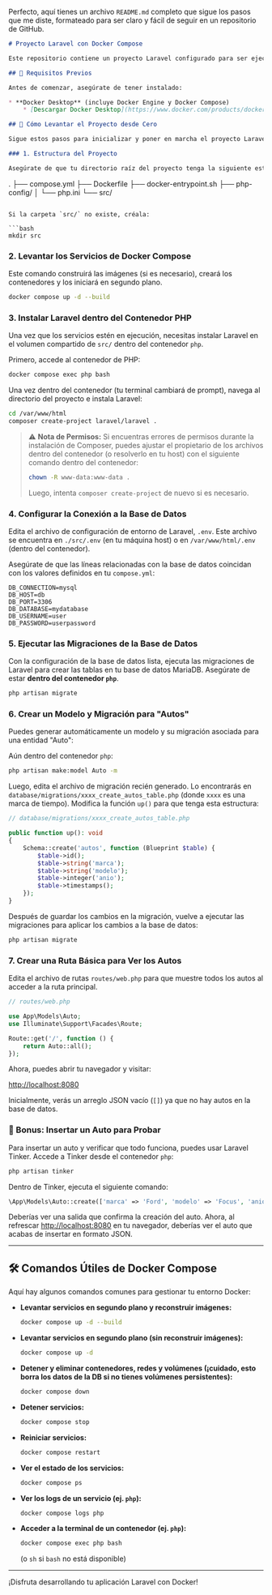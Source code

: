 Perfecto, aquí tienes un archivo `README.md` completo que sigue los pasos que me diste, formateado para ser claro y fácil de seguir en un repositorio de GitHub.

```markdown
# Proyecto Laravel con Docker Compose

Este repositorio contiene un proyecto Laravel configurado para ser ejecutado y desarrollado utilizando Docker Compose. La estructura permite levantar un entorno de desarrollo completo (servidor web Nginx, PHP, base de datos MariaDB) de manera aislada y reproducible.

## 🧰 Requisitos Previos

Antes de comenzar, asegúrate de tener instalado:

* **Docker Desktop** (incluye Docker Engine y Docker Compose)
    * [Descargar Docker Desktop](https://www.docker.com/products/docker-desktop/)

## 🚀 Cómo Levantar el Proyecto desde Cero

Sigue estos pasos para inicializar y poner en marcha el proyecto Laravel dentro de Docker.

### 1. Estructura del Proyecto

Asegúrate de que tu directorio raíz del proyecto tenga la siguiente estructura. La carpeta `src/` estará vacía al principio.

```

.
├── compose.yml
├── Dockerfile
├── docker-entrypoint.sh
├── php-config/
│   └── php.ini
└── src/
 
````

Si la carpeta `src/` no existe, créala:

```bash
mkdir src
````

### 2\. Levantar los Servicios de Docker Compose

Este comando construirá las imágenes (si es necesario), creará los contenedores y los iniciará en segundo plano.

```bash
docker compose up -d --build
```

### 3\. Instalar Laravel dentro del Contenedor PHP

Una vez que los servicios estén en ejecución, necesitas instalar Laravel en el volumen compartido de `src/` dentro del contenedor `php`.

Primero, accede al contenedor de PHP:

```bash
docker compose exec php bash
```

Una vez dentro del contenedor (tu terminal cambiará de prompt), navega al directorio del proyecto e instala Laravel:

```bash
cd /var/www/html
composer create-project laravel/laravel .
```

> ⚠️ **Nota de Permisos:**
> Si encuentras errores de permisos durante la instalación de Composer, puedes ajustar el propietario de los archivos dentro del contenedor (o resolverlo en tu host) con el siguiente comando dentro del contenedor:
>
> ```bash
> chown -R www-data:www-data .
> ```
>
> Luego, intenta `composer create-project` de nuevo si es necesario.

### 4\. Configurar la Conexión a la Base de Datos

Edita el archivo de configuración de entorno de Laravel, `.env`. Este archivo se encuentra en `./src/.env` (en tu máquina host) o en `/var/www/html/.env` (dentro del contenedor).

Asegúrate de que las líneas relacionadas con la base de datos coincidan con los valores definidos en tu `compose.yml`:

```dotenv
DB_CONNECTION=mysql
DB_HOST=db
DB_PORT=3306
DB_DATABASE=mydatabase
DB_USERNAME=user
DB_PASSWORD=userpassword
```

### 5\. Ejecutar las Migraciones de la Base de Datos

Con la configuración de la base de datos lista, ejecuta las migraciones de Laravel para crear las tablas en tu base de datos MariaDB. Asegúrate de estar **dentro del contenedor `php`**.

```bash
php artisan migrate
```

### 6\. Crear un Modelo y Migración para "Autos"

Puedes generar automáticamente un modelo y su migración asociada para una entidad "Auto":

Aún dentro del contenedor `php`:

```bash
php artisan make:model Auto -m
```

Luego, edita el archivo de migración recién generado. Lo encontrarás en `database/migrations/xxxx_create_autos_table.php` (donde `xxxx` es una marca de tiempo). Modifica la función `up()` para que tenga esta estructura:

```php
// database/migrations/xxxx_create_autos_table.php

public function up(): void
{
    Schema::create('autos', function (Blueprint $table) {
        $table->id();
        $table->string('marca');
        $table->string('modelo');
        $table->integer('anio');
        $table->timestamps();
    });
}
```

Después de guardar los cambios en la migración, vuelve a ejecutar las migraciones para aplicar los cambios a la base de datos:

```bash
php artisan migrate
```

### 7\. Crear una Ruta Básica para Ver los Autos

Edita el archivo de rutas `routes/web.php` para que muestre todos los autos al acceder a la ruta principal.

```php
// routes/web.php

use App\Models\Auto;
use Illuminate\Support\Facades\Route;

Route::get('/', function () {
    return Auto::all();
});
```

Ahora, puedes abrir tu navegador y visitar:

[http://localhost:8080](https://www.google.com/search?q=http://localhost:8080)

Inicialmente, verás un arreglo JSON vacío (`[]`) ya que no hay autos en la base de datos.

### 🧪 Bonus: Insertar un Auto para Probar

Para insertar un auto y verificar que todo funciona, puedes usar Laravel Tinker. Accede a Tinker desde el contenedor `php`:

```bash
php artisan tinker
```

Dentro de Tinker, ejecuta el siguiente comando:

```php
\App\Models\Auto::create(['marca' => 'Ford', 'modelo' => 'Focus', 'anio' => 2018]);
```

Deberías ver una salida que confirma la creación del auto. Ahora, al refrescar [http://localhost:8080](https://www.google.com/search?q=http://localhost:8080) en tu navegador, deberías ver el auto que acabas de insertar en formato JSON.

-----

## 🛠️ Comandos Útiles de Docker Compose

Aquí hay algunos comandos comunes para gestionar tu entorno Docker:

  * **Levantar servicios en segundo plano y reconstruir imágenes:**
    ```bash
    docker compose up -d --build
    ```
  * **Levantar servicios en segundo plano (sin reconstruir imágenes):**
    ```bash
    docker compose up -d
    ```
  * **Detener y eliminar contenedores, redes y volúmenes (¡cuidado, esto borra los datos de la DB si no tienes volúmenes persistentes):**
    ```bash
    docker compose down
    ```
  * **Detener servicios:**
    ```bash
    docker compose stop
    ```
  * **Reiniciar servicios:**
    ```bash
    docker compose restart
    ```
  * **Ver el estado de los servicios:**
    ```bash
    docker compose ps
    ```
  * **Ver los logs de un servicio (ej. `php`):**
    ```bash
    docker compose logs php
    ```
  * **Acceder a la terminal de un contenedor (ej. `php`):**
    ```bash
    docker compose exec php bash
    ```
    (o `sh` si `bash` no está disponible)

-----

¡Disfruta desarrollando tu aplicación Laravel con Docker\!

```
```